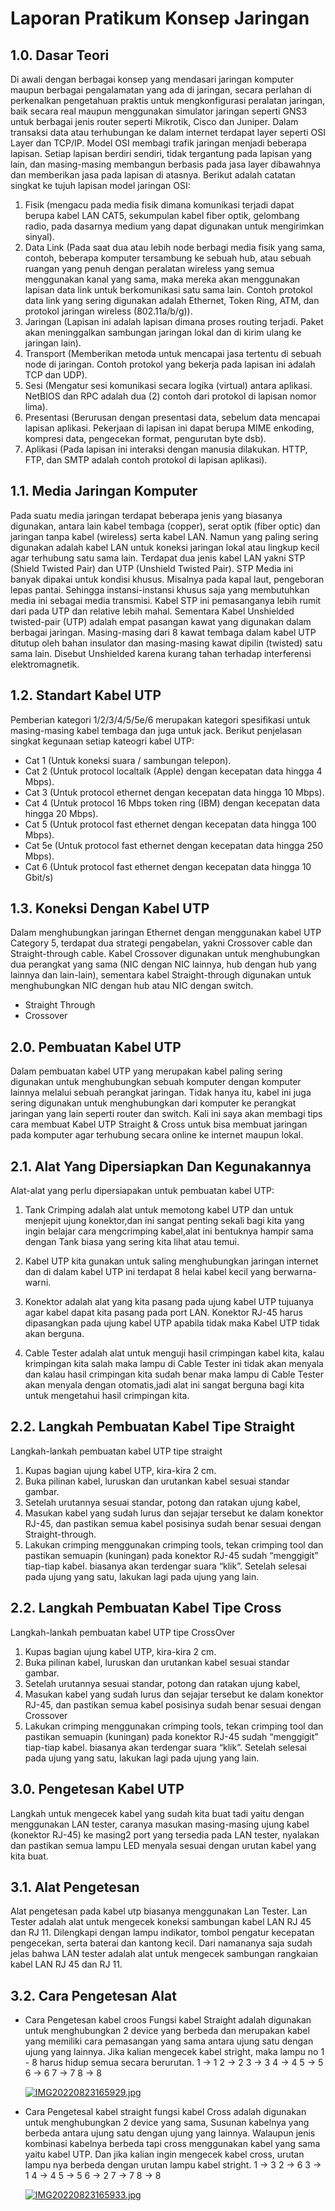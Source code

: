 # Laporan Pratikum Konsep Jaringan
## 1.0. Dasar Teori
Di awali dengan berbagai konsep yang mendasari jaringan komputer maupun berbagai pengalamatan yang ada di jaringan, secara perlahan di perkenalkan pengetahuan praktis untuk mengkonfigurasi peralatan jaringan, baik secara real maupun menggunakan simulator jaringan seperti GNS3 untuk berbagai jenis router seperti Mikrotik, Cisco dan Juniper. Dalam transaksi data atau terhubungan ke dalam internet terdapat layer seperti OSI Layer dan TCP/IP. Model OSI membagi trafik jaringan menjadi beberapa lapisan. Setiap lapisan berdiri sendiri, tidak tergantung pada lapisan yang lain, dan masing-masing membangun berbasis pada jasa layer dibawahnya dan memberikan jasa pada lapisan di atasnya. Berikut adalah catatan singkat ke tujuh lapisan model jaringan OSI:
1. Fisik (mengacu pada media fisik dimana komunikasi terjadi dapat berupa kabel LAN CAT5, sekumpulan kabel fiber optik, gelombang radio, pada dasarnya medium yang dapat digunakan untuk mengirimkan sinyal).
2. Data Link (Pada saat dua atau lebih node berbagi media fisik yang sama, contoh, beberapa komputer tersambung ke sebuah hub, atau sebuah ruangan yang penuh dengan peralatan wireless yang semua menggunakan kanal yang sama, maka mereka akan menggunakan lapisan data link untuk berkomunikasi satu sama lain. Contoh protokol data link yang sering digunakan adalah Ethernet, Token Ring, ATM, dan protokol jaringan wireless (802.11a/b/g)).
3. Jaringan	(Lapisan ini adalah lapisan dimana proses routing terjadi. Paket akan meninggalkan sambungan jaringan lokal dan di kirim ulang ke jaringan lain).
4. Transport (Memberikan metoda untuk mencapai jasa tertentu di sebuah node di jaringan. Contoh protokol yang bekerja pada lapisan ini adalah TCP dan UDP).
5. Sesi (Mengatur sesi komunikasi secara logika (virtual) antara aplikasi. NetBIOS dan RPC adalah dua (2) contoh dari protokol di lapisan nomor lima).
6. Presentasi (Berurusan dengan presentasi data, sebelum data mencapai lapisan aplikasi. Pekerjaan di lapisan ini dapat berupa MIME enkoding, kompresi data, pengecekan format, pengurutan byte dsb).
7. Aplikasi (Pada lapisan ini interaksi dengan manusia dilakukan. HTTP, FTP, dan SMTP adalah contoh protokol di lapisan aplikasi).
## 1.1. Media Jaringan Komputer
Pada suatu media jaringan terdapat beberapa jenis yang biasanya digunakan, antara lain kabel tembaga (copper), serat optik (fiber optic) dan jaringan tanpa kabel (wireless) serta kabel LAN. Namun yang paling sering digunakan adalah kabel LAN untuk koneksi jaringan lokal atau lingkup kecil agar terhubung satu sama lain. Terdapat dua jenis kabel LAN yakni STP (Shield Twisted Pair) dan UTP (Unshield Twisted Pair).
STP Media ini banyak dipakai untuk kondisi khusus. Misalnya pada kapal laut, pengeboran lepas pantai. Sehingga instansi-instansi khusus saja yang membutuhkan media ini sebagai media transmisi. Kabel STP ini pemasanganya lebih rumit dari pada UTP dan relative lebih mahal. Sementara Kabel Unshielded twisted-pair (UTP) adalah empat pasangan kawat yang digunakan dalam berbagai jaringan. Masing-masing dari 8 kawat tembaga dalam kabel UTP ditutup oleh bahan insulator dan masing-masing kawat dipilin (twisted) satu sama lain. Disebut Unshielded karena kurang tahan terhadap interferensi elektromagnetik. 
## 1.2. Standart Kabel UTP
Pemberian kategori 1/2/3/4/5/5e/6 merupakan kategori spesifikasi untuk masing-masing kabel tembaga dan juga untuk jack. Berikut penjelasan singkat kegunaan setiap kateogri kabel UTP:
- Cat 1 (Untuk koneksi suara / sambungan telepon).
- Cat 2 (Untuk protocol localtalk (Apple) dengan kecepatan data hingga 4 Mbps).
- Cat 3 (Untuk protocol ethernet dengan kecepatan data hingga 10 Mbps).
- Cat 4 (Untuk protocol 16 Mbps token ring (IBM) dengan kecepatan data hingga 20 Mbps).
- Cat 5 (Untuk protocol fast ethernet dengan kecepatan data hingga 100 Mbps).
- Cat 5e (Untuk protocol fast ethernet dengan kecepatan data hingga 250 Mbps).
- Cat 6 (Untuk protocol fast ethernet dengan kecepatan data hingga 10 Gbit/s)
## 1.3. Koneksi Dengan Kabel UTP
Dalam menghubungkan jaringan Ethernet dengan menggunakan kabel UTP Category 5, terdapat dua strategi pengabelan, yakni Crossover cable dan Straight-through cable. Kabel Crossover digunakan untuk menghubungkan dua perangkat yang sama (NIC dengan NIC lainnya, hub dengan hub yang lainnya dan lain-lain), sementara kabel Straight-through digunakan untuk menghubungkan NIC dengan hub atau NIC dengan switch.
- Straight Through
- Crossover
## 2.0. Pembuatan Kabel UTP
Dalam pembuatan kabel UTP yang merupakan kabel paling sering digunakan untuk menghubungkan sebuah komputer dengan komputer lainnya melalui sebuah perangkat jaringan. Tidak hanya itu, kabel ini juga sering digunakan untuk menghubungkan dari komputer ke perangkat jaringan yang lain seperti router dan switch. Kali ini saya akan membagi tips cara membuat Kabel UTP Straight & Cross untuk bisa membuat jaringan pada komputer agar terhubung secara online ke internet maupun lokal.
## 2.1. Alat Yang Dipersiapkan Dan Kegunakannya
Alat-alat yang perlu dipersiapakan untuk pembuatan kabel UTP:
1. Tank Crimping adalah alat untuk memotong kabel UTP dan untuk menjepit ujung konektor,dan ini sangat penting sekali bagi kita yang ingin belajar cara mengcrimping kabel,alat ini bentuknya hampir sama dengan Tank biasa yang sering kita lihat atau temui.

2. Kabel UTP kita gunakan untuk saling menghubungkan jaringan internet dan di dalam kabel UTP ini terdapat 8 helai kabel kecil yang berwarna-warni.

3. Konektor adalah alat yang kita pasang pada ujung kabel UTP tujuanya agar kabel dapat kita pasang pada port LAN. Konektor RJ-45 harus dipasangkan pada ujung kabel UTP apabila tidak maka Kabel UTP tidak akan berguna.

4. Cable Tester adalah alat untuk menguji hasil crimpingan kabel kita, kalau krimpingan kita salah maka lampu di Cable Tester ini tidak akan menyala dan kalau hasil crimpingan kita sudah benar maka lampu di Cable Tester akan menyala dengan otomatis,jadi alat ini sangat berguna bagi kita untuk mengetahui hasil crimpingan kita.
## 2.2. Langkah Pembuatan Kabel Tipe Straight
Langkah-lankah pembuatan kabel UTP tipe straight
1. Kupas bagian ujung kabel UTP, kira-kira 2 cm.
2. Buka pilinan kabel, luruskan dan urutankan kabel sesuai standar gambar.
3. Setelah urutannya sesuai standar, potong dan ratakan ujung kabel,
4. Masukan kabel yang sudah lurus dan sejajar tersebut ke dalam konektor RJ-45, dan pastikan semua kabel posisinya sudah benar sesuai dengan Straight-through.
5. Lakukan crimping menggunakan crimping tools, tekan crimping tool dan pastikan semuapin (kuningan) pada konektor RJ-45 sudah “menggigit” tiap-tiap kabel. biasanya akan terdengar suara “klik”. Setelah selesai pada ujung yang satu, lakukan lagi pada ujung yang lain.

## 2.2. Langkah Pembuatan Kabel Tipe Cross
Langkah-lankah pembuatan kabel UTP tipe CrossOver
1. Kupas bagian ujung kabel UTP, kira-kira 2 cm.
2. Buka pilinan kabel, luruskan dan urutankan kabel sesuai standar gambar.
3. Setelah urutannya sesuai standar, potong dan ratakan ujung kabel,
4. Masukan kabel yang sudah lurus dan sejajar tersebut ke dalam konektor RJ-45, dan pastikan semua kabel posisinya sudah benar sesuai dengan Crossover
5. Lakukan crimping menggunakan crimping tools, tekan crimping tool dan pastikan semuapin (kuningan) pada konektor RJ-45 sudah “menggigit” tiap-tiap kabel. biasanya akan terdengar suara “klik”. Setelah selesai pada ujung yang satu, lakukan lagi pada ujung yang lain.

## 3.0. Pengetesan Kabel UTP
Langkah untuk mengecek kabel yang sudah kita buat tadi yaitu dengan menggunakan LAN tester, caranya masukan masing-masing ujung kabel (konektor RJ-45) ke masing2 port yang tersedia pada LAN tester, nyalakan dan pastikan semua lampu LED menyala sesuai dengan urutan kabel yang kita buat.

## 3.1. Alat Pengetesan
Alat pengetesan pada kabel utp biasanya menggunakan Lan Tester. Lan Tester adalah alat untuk mengecek koneksi sambungan kabel LAN RJ 45 dan RJ 11. Dilengkapi dengan lampu indikator, tombol pengatur kecepatan pengecekan, serta baterai dan kantong kecil. Dari namananya saja sudah jelas bahwa LAN tester adalah alat untuk mengecek sambungan rangkaian kabel LAN RJ 45 dan RJ 11.

## 3.2. Cara Pengetesan Alat 
- Cara Pengetesan kabel croos
    Fungsi kabel Straight adalah digunakan untuk menghubungkan 2 device yang berbeda dan merupakan kabel yang memiliki cara pemasangan yang sama antara ujung satu  dengan ujung yang lainnya. Jika kalian mengecek kabel stright, maka lampu no 1 - 8 harus hidup semua secara berurutan.
    1 -> 1
    2 -> 2
    3 -> 3
    4 -> 4
    5 -> 5
    6 -> 6
    7 -> 7
    8 -> 8

   [![IMG20220823165929.jpg](https://i.postimg.cc/RV8sHzpj/IMG20220823165929.jpg)](https://postimg.cc/KRPr6C2N)
- Cara Pengetesal kabel straight
    fungsi kabel Cross adalah digunakan untuk menghubungkan 2 device yang sama, Susunan kabelnya yang berbeda antara ujung satu dengan ujung yang lainnya. Walaupun jenis kombinasi kabelnya berbeda tapi cross menggunakan kabel yang sama yaitu kabel UTP. Dan jika kalian ingin mengecek kabel cross, urutan lampu nya berbeda dengan urutan lampu kabel stright.
    1 -> 3
    2 -> 6
    3 -> 1
    4 -> 4
    5 -> 5
    6 -> 2
    7 -> 7
    8 -> 8
    
    [![IMG20220823165933.jpg](https://i.postimg.cc/ZKdb3JKN/IMG20220823165933.jpg)](https://postimg.cc/F7hXX5SF)
    






